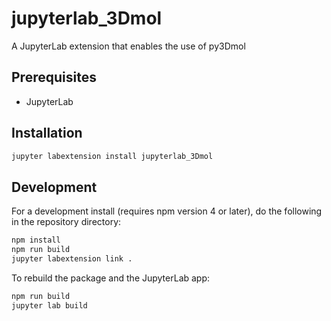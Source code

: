 # jupyterlab_3Dmol

A JupyterLab extension that enables the use of py3Dmol


## Prerequisites

* JupyterLab

## Installation

```bash
jupyter labextension install jupyterlab_3Dmol
```

## Development

For a development install (requires npm version 4 or later), do the following in the repository directory:

```bash
npm install
npm run build
jupyter labextension link .
```

To rebuild the package and the JupyterLab app:

```bash
npm run build
jupyter lab build
```

